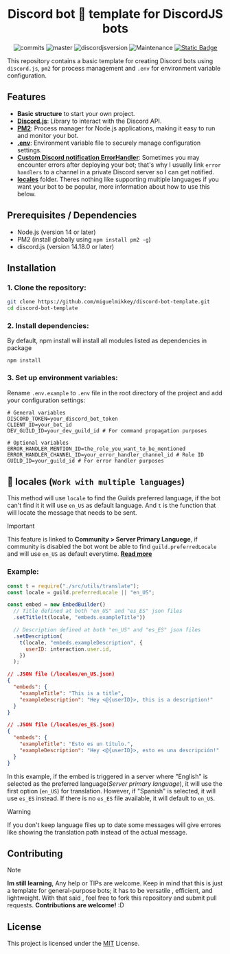 <div style="text-align:center" align="center">

# Discord bot 🤖 template for DiscordJS bots

![commits](https://badgen.net/github/commits/miguelmikkey/discordjs-bot-template/)
![master](https://img.shields.io/github/last-commit/miguelmikkey/discordjs-bot-template/main)
![discordjsversion](https://img.shields.io/badge/discord.js-^14.18.0-5865f2)
![Maintenance](https://img.shields.io/maintenance/yes/2025)
<a href="https://discordjs.guide/" target="_blank">![Static Badge](https://img.shields.io/badge/DiscordJS-guide-379C6F)</a>

</div>

This repository contains a basic template for creating Discord bots using `discord.js`, `pm2` for process management and `.env` for environment variable configuration.

## Features

- **Basic structure** to start your own project.
- [**Discord.js**](https://discord.js.org/): Library to interact with the Discord API.
- [**PM2**](https://pm2.keymetrics.io/): Process manager for Node.js applications, making it easy to run and monitor your bot.
- [**.env**](https://www.npmjs.com/package/dotenv): Environment variable file to securely manage configuration settings.
- [**Custom Discord notification ErrorHandler**](#errorhandler-example-i-find-this-very-useful-for-production): Sometimes you may encounter errors after deploying your bot; that's why I usually link `error handlers` to a channel in a private Discord server so I can get notified.<br>
- [**locales**](#-locales-add-multiple-languages-to-your-bot) folder. Theres nothing like supporting multiple languages if you want your bot to be popular, more information about how to use this below.

## Prerequisites / Dependencies

- Node.js (version 14 or later)
- PM2 (install globally using `npm install pm2 -g`)
- discord.js (version 14.18.0 or later)

## Installation

### 1. **Clone the repository:**

```bash
git clone https://github.com/miguelmikkey/discord-bot-template.git
cd discord-bot-template
```

### 2. Install dependencies:

By default, npm install will install all modules listed as dependencies in package

```console
npm install
```

### 3. Set up environment variables:

Rename `.env.example` to `.env` file in the root directory of the project and add your configuration settings:

```.env
# General variables
DISCORD_TOKEN=your_discord_bot_token
CLIENT_ID=your_bot_id
DEV_GUILD_ID=your_dev_guild_id # For command propagation purposes

# Optional variables
ERROR_HANDLER_MENTION_ID=the_role_you_want_to_be_mentioned
ERROR_HANDLER_CHANNEL_ID=your_error_handler_channel_id # Role ID
GUILD_ID=your_guild_id # For error handler purposes
```

## 📁 locales (`Work with multiple languages`)

This method will use `locale` to find the Guilds preferred language, if the bot can't find it it will use `en_US` as default language. And `t` is the function that will locate the message that needs to be sent.

> [!IMPORTANT]  
> This feature is linked to **Community > Server Primary Languege**, if community is disabled the bot wont be able to find `guild.preferredLocale` and will use `en_US` as default everytime. [**Read more**](https://support.discord.com/hc/en-us/articles/360047132851-Enabling-Your-Community-Server#h_01H1W33CQVZCSKQGX9BM602RPP)

### Example:

```js
const t = require("./src/utils/translate");
const locale = guild.preferredLocale || "en_US";

const embed = new EmbedBuilder()
  // Title defined at both "en_US" and "es_ES" json files
  .setTitle(t(locale, "embeds.exampleTitle"))

  // Description defined at both "en_US" and "es_ES" json files
  .setDescription(
    t(locale, "embeds.exampleDescription", {
      userID: interaction.user.id,
    })
  );
```

```json
// .JSON file (/locales/en_US.json)
{
  "embeds": {
    "exampleTitle": "This is a title",
    "exampleDescription": "Hey <@{userID}>, this is a description!"
  }
}
```

```json
// .JSON file (/locales/es_ES.json)
{
  "embeds": {
    "exampleTitle": "Esto es un título.",
    "exampleDescription": "Hey <@{userID}>, esto es una descripción!"
  }
}
```

In this example, if the embed is triggered in a server where "English" is selected as the preferred language(_Server primary language_), it will use the first option (`en_US`) for translation. However, if "Spanish" is selected, it will use `es_ES` instead. If there is no `es_ES` file available, it will default to `en_US`.

> [!WARNING]  
> If you don't keep language files up to date some messages will give errores like showing the translation path instead of the actual message.

## Contributing

> [!NOTE]
> **Im still learning**, Any help or TIPs are welcome. Keep in mind that this is just a template for general-purpose bots; it has to be versatile , efficient, and lightweight. With that said , feel free to fork this repository and submit pull requests. **Contributions are welcome!** :D

## License

This project is licensed under the [MIT](https://github.com/miguelmikkey/discord-bot-template/blob/main/LICENSE) License.
